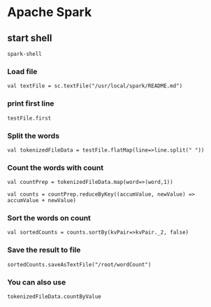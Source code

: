 # Apache Spark

## start shell
```
spark-shell
```

### Load file
```
val textFile = sc.textFile("/usr/local/spark/README.md")
```

### print first line
```
testFile.first
```

### Split the words
```
val tokenizedFileData = testFile.flatMap(line=>line.split(" "))
```

### Count the words with count
```
val countPrep = tokenizedFileData.map(word=>(word,1))
```

```
val counts = countPrep.reduceByKey((accumValue, newValue) => accumValue + newValue)
```

### Sort the words on count
```
val sortedCounts = counts.sortBy(kvPair=>kvPair._2, false)
```

### Save the result to file
```
sortedCounts.saveAsTextFile("/root/wordCount")
```

### You can also use
```
tokenizedFileData.countByValue
```
